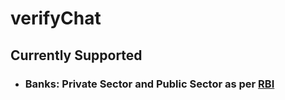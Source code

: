 # verifyChat

## Currently Supported 
* ### Banks: Private Sector and Public Sector  as per [RBI](https://rbi.org.in/scripts/banklinks.aspx)
